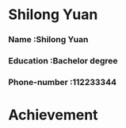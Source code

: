# Shilong Yuan
### Name :Shilong Yuan
### Education :Bachelor degree
### Phone-number :112233344

# Achievement
